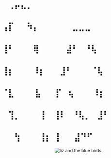 <!-- <h2 align="center">
  Welcome to Sapondanai Sriwan's profile!
  <img
    src="https://media.giphy.com/media/hvRJCLFzcasrR4ia7z/giphy.webp"
    width="28"
  />
</h2>

<p align="center">
  <a href="#"
    ><img
      src="https://readme-typing-svg.herokuapp.com/?lines=Always%20learning%20new%20things&font=Fira%20Code&center=true&width=440&height=45&color=29F742&vCenter=true&size=22"
  /></a>
</p>

<div align="center" >
  <img style="border-radius:4px;" src="https://media.giphy.com/media/WtbD3xfDjZLqBR3U7s/giphy.webp" alt="liz and the blue birds">
</div> -->

# ⠀⢀⡤⣄⡀⠀⠀⠀⠀⠀⠀⠀⠀⠀⠀⠀⠀
# ⢠⡏⠀⠀⠳⡄⠀⠀⠀⠀⠀   ⣀⣀⣀⠀⠀⠀ 
# ⢸⠃⠀⠀⠀⢿⠀⠀⠀⠀  ⣼⠃⠀⠘⢧⠀⠀
# ⢸⡆⠀⠀⠀⠸⡆⠀⠀   ⣸⠃⠀⠀⠀⠈⢧⠀
# ⠈⣇⠀⠀⠀   ⣧⠀   ⠀⡏⠀⢦⠀⠀⠀⠸⡆
# ⠀⢹⡀⠀⠀⠀⢸⠀     ⢸⠇⠀⠘⢧⡀⠀⣸⠃
# ⠀⠀⢳⠀⠀⠀⢸⡆     ⢸⠀  ⠀⣼⠙⠋
<div align="center" >
  <img src="https://user-images.githubusercontent.com/64634605/235765428-254621c7-e056-4b97-b50c-72661f9d567d.png" alt="liz and the blue birds">
</div>
